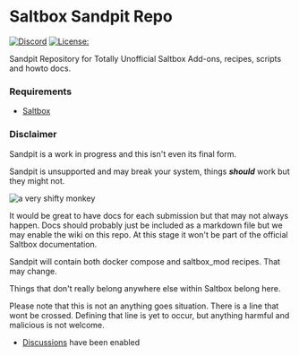 # Saltbox Sandpit Repo
[![Discord](https://img.shields.io/discord/853755447970758686)](https://discord.gg/ugfKXpFND8)
[![License:](https://img.shields.io/github/license/saltyorg/Sandpit)](LICENSE.md)

Sandpit Repository for Totally Unofficial Saltbox Add-ons, recipes, scripts and howto docs.

### Requirements

- [Saltbox](https://github.com/saltyorg/Saltbox/)

### Disclaimer

Sandpit is a work in progress and this isn't even its final form.

Sandpit is unsupported and may break your system, things _**should**_ work but they might not. 

![a very shifty monkey](https://raw.githubusercontent.com/saltyorg/Sandpit/main/images/shiftymonkey.jpg?raw=true)

It would be great to have docs for each submission but that may not always happen. Docs should probably just be included as a markdown file but we may enable the wiki on this repo. At this stage it won't be part of the official Saltbox documentation.

Sandpit will contain both docker compose and saltbox_mod recipes. That may change.

Things that don't really belong anywhere else within Saltbox belong here.

Please note that this is not an anything goes situation. There is a line that wont be crossed. Defining that line is yet to occur, but anything harmful and malicious is not welcome.

- [Discussions](https://github.com/saltyorg/Sandpit/discussions) have been enabled
